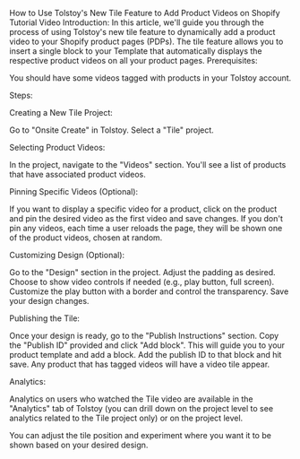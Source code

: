 How to Use Tolstoy's New Tile Feature to Add Product Videos on Shopify
Tutorial Video
Introduction: In this article, we'll guide you through the process of using Tolstoy's new tile feature to dynamically add a product video to your Shopify product pages (PDPs). The tile feature allows you to insert a single block to your Template that automatically displays the respective product videos on all your product pages.
Prerequisites:

You should have some videos tagged with products in your Tolstoy account.

Steps:

Creating a New Tile Project:

Go to "Onsite Create" in Tolstoy.
Select a "Tile" project.


Selecting Product Videos:

In the project, navigate to the "Videos" section.
You'll see a list of products that have associated product videos.


Pinning Specific Videos (Optional):

If you want to display a specific video for a product, click on the product and pin the desired video as the first video and save changes.
If you don't pin any videos, each time a user reloads the page, they will be shown one of the product videos, chosen at random.


Customizing Design (Optional):

Go to the "Design" section in the project.
Adjust the padding as desired.
Choose to show video controls if needed (e.g., play button, full screen).
Customize the play button with a border and control the transparency.
Save your design changes.


Publishing the Tile:

Once your design is ready, go to the "Publish Instructions" section.
Copy the "Publish ID" provided and click "Add block". This will guide you to your product template and add a block.
Add the publish ID to that block and hit save. Any product that has tagged videos will have a video tile appear.


Analytics:

Analytics on users who watched the Tile video are available in the "Analytics" tab of Tolstoy (you can drill down on the project level to see analytics related to the Tile project only) or on the project level.



You can adjust the tile position and experiment where you want it to be shown based on your desired design.
